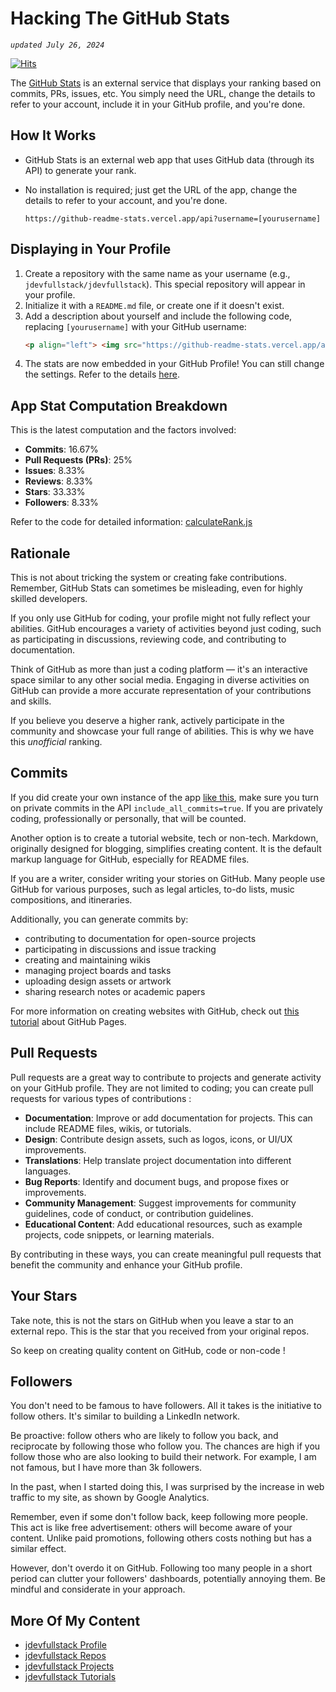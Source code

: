 # Hacking The GitHub Stats

*`updated July 26, 2024`*

[![Hits](https://hits.seeyoufarm.com/api/count/incr/badge.svg?url=https%3A%2F%2Fgithub.com%2Fxdvrx1%2Fhacking-the-github-stats&count_bg=%2379C83D&title_bg=%23555555&icon=&icon_color=%23E7E7E7&title=PAGE+VIEWS&edge_flat=false)](https://hits.seeyoufarm.com)

The [GitHub Stats](https://github.com/anuraghazra/github-readme-stats) is an 
external service that displays your ranking based on commits, PRs, issues, 
etc. You simply need the URL, change the details to refer to your account, 
include it in your GitHub profile, and you're done.

## How It Works
- GitHub Stats is an external web app that uses GitHub data (through its API) 
  to generate your rank.
- No installation is required; just get the URL of the app, change the details 
  to refer to your account, and you're done.
  
  ```
  https://github-readme-stats.vercel.app/api?username=[yourusername]
  ```

## Displaying in Your Profile
1. Create a repository with the same name as your username (e.g., `jdevfullstack/jdevfullstack`). 
   This special repository will appear in your profile.
2. Initialize it with a `README.md` file, or create one if it doesn't exist.
3. Add a description about yourself and include the following code, replacing `[yourusername]` with your GitHub username:
   ```html
   <p align="left"> <img src="https://github-readme-stats.vercel.app/api?username=[yourusername]&theme=tokyonight&show_icons=true&hide_border=true&count_private=true&include_all_commits=true" /> </p>
4. The stats are now embedded in your GitHub Profile! You can still change the 
   settings. Refer to the details [here](https://github.com/anuraghazra/github-readme-stats).

## App Stat Computation Breakdown
This is the latest computation and the factors involved:

- **Commits**: 16.67%
- **Pull Requests (PRs)**: 25%
- **Issues**: 8.33%
- **Reviews**: 8.33%
- **Stars**: 33.33%
- **Followers**: 8.33%

Refer to the code for detailed information: [calculateRank.js](https://github.com/anuraghazra/github-readme-stats/blob/master/src/calculateRank.js)

## Rationale
This is not about tricking the system or creating fake 
contributions. Remember, GitHub Stats can sometimes 
be misleading, even for highly skilled developers.

If you only use GitHub for coding, your profile might not 
fully reflect your abilities. GitHub encourages a variety 
of activities beyond just coding, such as participating in 
discussions, reviewing code, and contributing to 
documentation.

Think of GitHub as more than just a coding platform — 
it's an interactive space similar 
to any other social media. Engaging in 
diverse activities on GitHub can provide a more accurate 
representation of your contributions and skills.

If you believe you deserve a higher rank, actively 
participate in the community and showcase your full range 
of abilities. This is why we have this *unofficial* ranking.

## Commits
If you did create your own instance of the app
[like this](https://github.com/anuraghazra/github-readme-stats?tab=readme-ov-file#deploy-on-your-own),
make sure you turn on private commits 
in the API `include_all_commits=true`. 
If you are privately coding, professionally or personally,
that will be counted.

Another option is to create a tutorial website, tech or non-tech. 
Markdown, originally designed for 
blogging, simplifies creating content. It is the default 
markup language for GitHub, especially for README files.

If you are a writer, consider writing your stories on 
GitHub. Many people use GitHub for various purposes, such 
as legal articles, to-do lists, music compositions, and 
itineraries.

Additionally, you can generate commits by:

- contributing to documentation for open-source projects
- participating in discussions and issue tracking
- creating and maintaining wikis
- managing project boards and tasks
- uploading design assets or artwork
- sharing research notes or academic papers

For more information on creating websites with GitHub, 
check out 
[this tutorial](https://github.com/jdevfullstack/github-pages-tutorial) about GitHub Pages.

## Pull Requests
Pull requests are a great way to contribute to projects and 
generate activity on your GitHub profile. They are not 
limited to coding; you can create pull requests for various 
types of contributions : 

- **Documentation**: Improve or add documentation for 
  projects. This can include README files, wikis, or 
  tutorials.
- **Design**: Contribute design assets, such as logos, 
  icons, or UI/UX improvements.
- **Translations**: Help translate project documentation 
  into different languages.
- **Bug Reports**: Identify and document bugs, and propose 
  fixes or improvements.
- **Community Management**: Suggest improvements for 
  community guidelines, code of conduct, or contribution 
  guidelines.
- **Educational Content**: Add educational resources, such 
  as example projects, code snippets, or learning materials.

By contributing in these ways, you can create meaningful 
pull requests that benefit the community and enhance your 
GitHub profile.

## Your Stars 
Take note, this is not the stars on GitHub when you
leave a star to an external repo. This is the star
that you received from your original repos.

So keep on creating quality content on GitHub, 
code or non-code !

## Followers
You don't need to be famous to have followers. All it takes 
is the initiative to follow others. It's similar to building 
a LinkedIn network.

Be proactive: follow others who are likely to follow you 
back, and reciprocate by following those who follow you. The 
chances are high if you follow those who are also looking to 
build their network. For example, I am not famous, but I 
have more than 3k followers.

In the past, when I started doing this, 
I was surprised by the increase in web traffic to
my site, as shown by Google Analytics.

Remember, even if some don't follow back, keep following 
more people. This act is like free advertisement: others 
will become aware of your content. Unlike paid promotions, 
following others costs nothing but has a similar effect.

However, don't overdo it on GitHub. Following too many 
people in a short period can clutter your followers' 
dashboards, potentially annoying them. Be mindful and 
considerate in your approach.

## More Of My Content
- [jdevfullstack Profile](https://github.com/jdevfullstack)
- [jdevfullstack Repos](https://github.com/jdevfullstack?tab=repositories)
- [jdevfullstack Projects](https://github.com/jdevfullstack-projects)
- [jdevfullstack Tutorials](https://github.com/jdevfullstack-tutorials)
